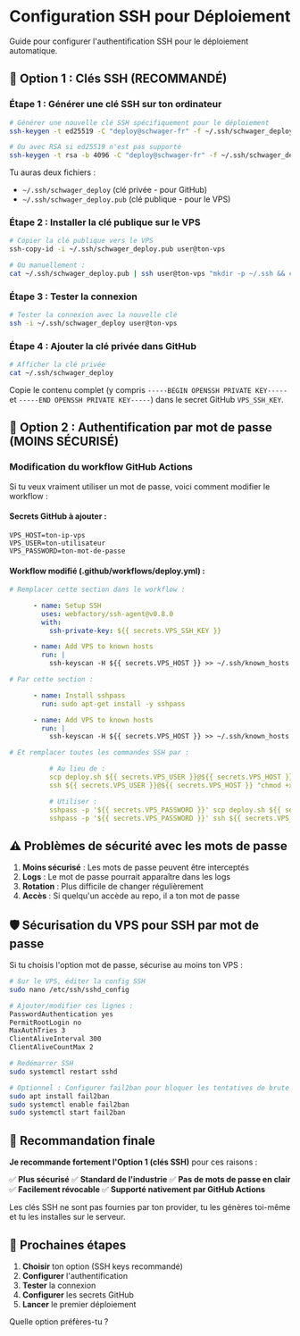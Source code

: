 # Configuration SSH pour Déploiement

Guide pour configurer l'authentification SSH pour le déploiement automatique.

## 🔑 Option 1 : Clés SSH (RECOMMANDÉ)

### Étape 1 : Générer une clé SSH sur ton ordinateur

```bash
# Générer une nouvelle clé SSH spécifiquement pour le déploiement
ssh-keygen -t ed25519 -C "deploy@schwager-fr" -f ~/.ssh/schwager_deploy

# Ou avec RSA si ed25519 n'est pas supporté
ssh-keygen -t rsa -b 4096 -C "deploy@schwager-fr" -f ~/.ssh/schwager_deploy
```

Tu auras deux fichiers :
- `~/.ssh/schwager_deploy` (clé privée - pour GitHub)
- `~/.ssh/schwager_deploy.pub` (clé publique - pour le VPS)

### Étape 2 : Installer la clé publique sur le VPS

```bash
# Copier la clé publique vers le VPS
ssh-copy-id -i ~/.ssh/schwager_deploy.pub user@ton-vps

# Ou manuellement :
cat ~/.ssh/schwager_deploy.pub | ssh user@ton-vps "mkdir -p ~/.ssh && cat >> ~/.ssh/authorized_keys"
```

### Étape 3 : Tester la connexion

```bash
# Tester la connexion avec la nouvelle clé
ssh -i ~/.ssh/schwager_deploy user@ton-vps
```

### Étape 4 : Ajouter la clé privée dans GitHub

```bash
# Afficher la clé privée
cat ~/.ssh/schwager_deploy
```

Copie le contenu complet (y compris `-----BEGIN OPENSSH PRIVATE KEY-----` et `-----END OPENSSH PRIVATE KEY-----`) dans le secret GitHub `VPS_SSH_KEY`.

## 🔐 Option 2 : Authentification par mot de passe (MOINS SÉCURISÉ)

### Modification du workflow GitHub Actions

Si tu veux vraiment utiliser un mot de passe, voici comment modifier le workflow :

#### Secrets GitHub à ajouter :
```
VPS_HOST=ton-ip-vps
VPS_USER=ton-utilisateur
VPS_PASSWORD=ton-mot-de-passe
```

#### Workflow modifié (.github/workflows/deploy.yml) :

```yaml
# Remplacer cette section dans le workflow :

      - name: Setup SSH
        uses: webfactory/ssh-agent@v0.8.0
        with:
          ssh-private-key: ${{ secrets.VPS_SSH_KEY }}

      - name: Add VPS to known hosts
        run: |
          ssh-keyscan -H ${{ secrets.VPS_HOST }} >> ~/.ssh/known_hosts

# Par cette section :

      - name: Install sshpass
        run: sudo apt-get install -y sshpass

      - name: Add VPS to known hosts
        run: |
          ssh-keyscan -H ${{ secrets.VPS_HOST }} >> ~/.ssh/known_hosts

# Et remplacer toutes les commandes SSH par :

          # Au lieu de :
          scp deploy.sh ${{ secrets.VPS_USER }}@${{ secrets.VPS_HOST }}:/tmp/deploy.sh
          ssh ${{ secrets.VPS_USER }}@${{ secrets.VPS_HOST }} "chmod +x /tmp/deploy.sh && /tmp/deploy.sh"

          # Utiliser :
          sshpass -p '${{ secrets.VPS_PASSWORD }}' scp deploy.sh ${{ secrets.VPS_USER }}@${{ secrets.VPS_HOST }}:/tmp/deploy.sh
          sshpass -p '${{ secrets.VPS_PASSWORD }}' ssh ${{ secrets.VPS_USER }}@${{ secrets.VPS_HOST }} "chmod +x /tmp/deploy.sh && /tmp/deploy.sh"
```

## ⚠️ Problèmes de sécurité avec les mots de passe

1. **Moins sécurisé** : Les mots de passe peuvent être interceptés
2. **Logs** : Le mot de passe pourrait apparaître dans les logs
3. **Rotation** : Plus difficile de changer régulièrement
4. **Accès** : Si quelqu'un accède au repo, il a ton mot de passe

## 🛡️ Sécurisation du VPS pour SSH par mot de passe

Si tu choisis l'option mot de passe, sécurise au moins ton VPS :

```bash
# Sur le VPS, éditer la config SSH
sudo nano /etc/ssh/sshd_config

# Ajouter/modifier ces lignes :
PasswordAuthentication yes
PermitRootLogin no
MaxAuthTries 3
ClientAliveInterval 300
ClientAliveCountMax 2

# Redémarrer SSH
sudo systemctl restart sshd

# Optionnel : Configurer fail2ban pour bloquer les tentatives de brute force
sudo apt install fail2ban
sudo systemctl enable fail2ban
sudo systemctl start fail2ban
```

## 🎯 Recommandation finale

**Je recommande fortement l'Option 1 (clés SSH)** pour ces raisons :

✅ **Plus sécurisé**
✅ **Standard de l'industrie**
✅ **Pas de mots de passe en clair**
✅ **Facilement révocable**
✅ **Supporté nativement par GitHub Actions**

Les clés SSH ne sont pas fournies par ton provider, tu les génères toi-même et tu les installes sur le serveur.

## 🚀 Prochaines étapes

1. **Choisir** ton option (SSH keys recommandé)
2. **Configurer** l'authentification
3. **Tester** la connexion
4. **Configurer** les secrets GitHub
5. **Lancer** le premier déploiement

Quelle option préfères-tu ?